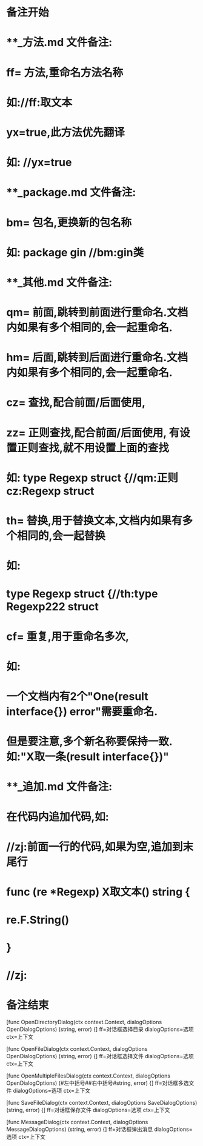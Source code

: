# 备注开始
# **_方法.md 文件备注:
# ff= 方法,重命名方法名称
# 如://ff:取文本
#
# yx=true,此方法优先翻译
# 如: //yx=true

# **_package.md 文件备注:
# bm= 包名,更换新的包名称 
# 如: package gin //bm:gin类

# **_其他.md 文件备注:
# qm= 前面,跳转到前面进行重命名.文档内如果有多个相同的,会一起重命名.
# hm= 后面,跳转到后面进行重命名.文档内如果有多个相同的,会一起重命名.
# cz= 查找,配合前面/后面使用,
# zz= 正则查找,配合前面/后面使用, 有设置正则查找,就不用设置上面的查找
# 如: type Regexp struct {//qm:正则 cz:Regexp struct
#
# th= 替换,用于替换文本,文档内如果有多个相同的,会一起替换
# 如:
# type Regexp struct {//th:type Regexp222 struct
#
# cf= 重复,用于重命名多次,
# 如: 
# 一个文档内有2个"One(result interface{}) error"需要重命名.
# 但是要注意,多个新名称要保持一致. 如:"X取一条(result interface{})"

# **_追加.md 文件备注:
# 在代码内追加代码,如:
# //zj:前面一行的代码,如果为空,追加到末尾行
# func (re *Regexp) X取文本() string { 
# re.F.String()
# }
# //zj:
# 备注结束

[func OpenDirectoryDialog(ctx context.Context, dialogOptions OpenDialogOptions) (string, error) {]
ff=对话框选择目录
dialogOptions=选项
ctx=上下文

[func OpenFileDialog(ctx context.Context, dialogOptions OpenDialogOptions) (string, error) {]
ff=对话框选择文件
dialogOptions=选项
ctx=上下文

[func OpenMultipleFilesDialog(ctx context.Context, dialogOptions OpenDialogOptions) (#左中括号##右中括号#string, error) {]
ff=对话框多选文件
dialogOptions=选项
ctx=上下文

[func SaveFileDialog(ctx context.Context, dialogOptions SaveDialogOptions) (string, error) {]
ff=对话框保存文件
dialogOptions=选项
ctx=上下文

[func MessageDialog(ctx context.Context, dialogOptions MessageDialogOptions) (string, error) {]
ff=对话框弹出消息
dialogOptions=选项
ctx=上下文

